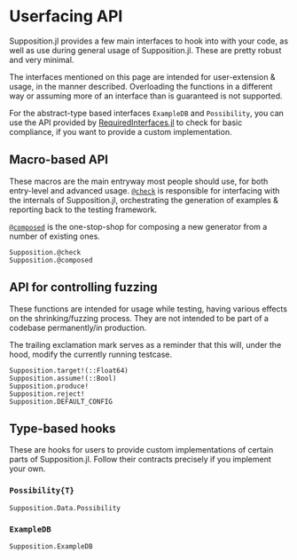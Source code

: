 # Userfacing API

Supposition.jl provides a few main interfaces to hook into with your code,
as well as use during general usage of Supposition.jl. These
are pretty robust and very minimal.

The interfaces mentioned on this page are intended for user-extension & usage, in the manner described.
Overloading the functions in a different way or assuming more of an interface than is guaranteed
is not supported.

For the abstract-type based interfaces `ExampleDB` and `Possibility`, you can use
the API provided by [RequiredInterfaces.jl](https://github.com/Seelengrab/RequiredInterfaces.jl)
to check for basic compliance, if you want to provide a custom implementation.

## Macro-based API

These macros are the main entryway most people should use, for both entry-level and advanced
usage. [`@check`](@ref) is responsible for interfacing with the internals of Supposition.jl,
orchestrating the generation of examples & reporting back to the testing framework.

[`@composed`](@ref) is the one-stop-shop for composing a new generator from a number of existing ones.

```@docs
Supposition.@check
Supposition.@composed
```

## API for controlling fuzzing

These functions are intended for usage while testing, having various effects
on the shrinking/fuzzing process. They are not intended to be part
of a codebase permanently/in production.

The trailing exclamation mark serves as a reminder that this will, under
the hood, modify the currently running testcase.

```@docs
Supposition.target!(::Float64)
Supposition.assume!(::Bool)
Supposition.produce!
Supposition.reject!
Supposition.DEFAULT_CONFIG
```

## Type-based hooks

These are hooks for users to provide custom implementations of certain parts
of Supposition.jl. Follow their contracts precisely if you implement your
own.

### `Possibility{T}`

```@docs
Supposition.Data.Possibility
```

### `ExampleDB`

```@docs
Supposition.ExampleDB
```
